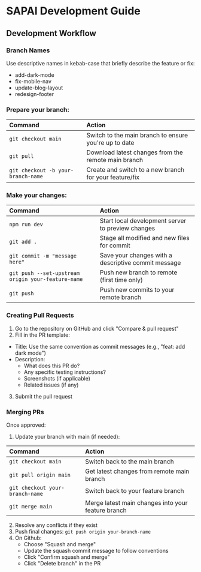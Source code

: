 # SAPAI Development Guide

## Development Workflow

### Branch Names

Use descriptive names in kebab-case that briefly describe the feature or fix:

- add-dark-mode
- fix-mobile-nav
- update-blog-layout
- redesign-footer

### Prepare your branch:

| Command                            | Action                                                 |
| :--------------------------------- | :----------------------------------------------------- |
| `git checkout main`                | Switch to the main branch to ensure you're up to date  |
| `git pull`                         | Download latest changes from the remote main branch    |
| `git checkout -b your-branch-name` | Create and switch to a new branch for your feature/fix |

### Make your changes:

| Command                                            | Action                                              |
| :------------------------------------------------- | :-------------------------------------------------- |
| `npm run dev`                                      | Start local development server to preview changes   |
| `git add .`                                        | Stage all modified and new files for commit         |
| `git commit -m "message here"`                     | Save your changes with a descriptive commit message |
| `git push --set-upstream origin your-feature-name` | Push new branch to remote (first time only)         |
| `git push`                                         | Push new commits to your remote branch              |

### Creating Pull Requests

1. Go to the repository on GitHub and click "Compare & pull request"
2. Fill in the PR template:

- Title: Use the same convention as commit messages (e.g., "feat: add dark mode")
- Description:
  - What does this PR do?
  - Any specific testing instructions?
  - Screenshots (if applicable)
  - Related issues (if any)

3. Submit the pull request

### Merging PRs

Once approved:

1. Update your branch with main (if needed):

| Command                         | Action                                             |
| :------------------------------ | :------------------------------------------------- |
| `git checkout main`             | Switch back to the main branch                     |
| `git pull origin main`          | Get latest changes from remote main branch         |
| `git checkout your-branch-name` | Switch back to your feature branch                 |
| `git merge main`                | Merge latest main changes into your feature branch |

2. Resolve any conflicts if they exist
3. Push final changes: `git push origin your-branch-name`
4. On Github:
   - Choose "Squash and merge"
   - Update the squash commit message to follow conventions
   - Click "Confirm squash and merge"
   - Click "Delete branch" in the PR
